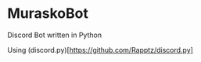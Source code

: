 # MuraskoBot
Discord Bot written in Python

Using (discord.py)[https://github.com/Rapptz/discord.py]
